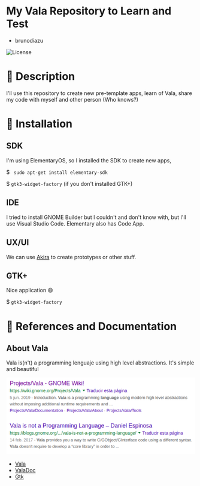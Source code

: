 # My Vala Repository to Learn and Test
- brunodiazu

![License](https://upload.wikimedia.org/wikipedia/commons/thumb/9/93/GPLv3_Logo.svg/250px-GPLv3_Logo.svg.png)

#  :paperclip: Description
I'll use this repository to create new pre-template apps, learn of Vala, share my code with myself and other person (Who knows?)


# :rainbow: Installation

## SDK
I'm using ElementaryOS, so I installed the SDK to create new apps,

$ ``` sudo apt-get install elementary-sdk```

$ ``` gtk3-widget-factory ``` (if you don't installed  GTK+)

## IDE

I tried to install GNOME Builder but I couldn't and don't know with, but I'll use Visual Studio Code. Elementary also has Code App.

## UX/UI 

We can use [Akira](https://github.com/akiraux/Akira) to create prototypes or other stuff.

## GTK+
Nice application :smile:

$ ```gtk3-widget-factory```

# :scroll: References and Documentation

## About Vala
Vala is(n't) a programming lenguaje using high level abstractions. It's simple and beautiful

![ValaLang](images/MyImage.png)

<!--[NameOfLink](https://www.TheLink.here)-->
- [Vala](https://wiki.gnome.org/Projects/Vala)
- [ValaDoc](https://valadoc.org/)
- [Gtk](https://www.gtk.org/)